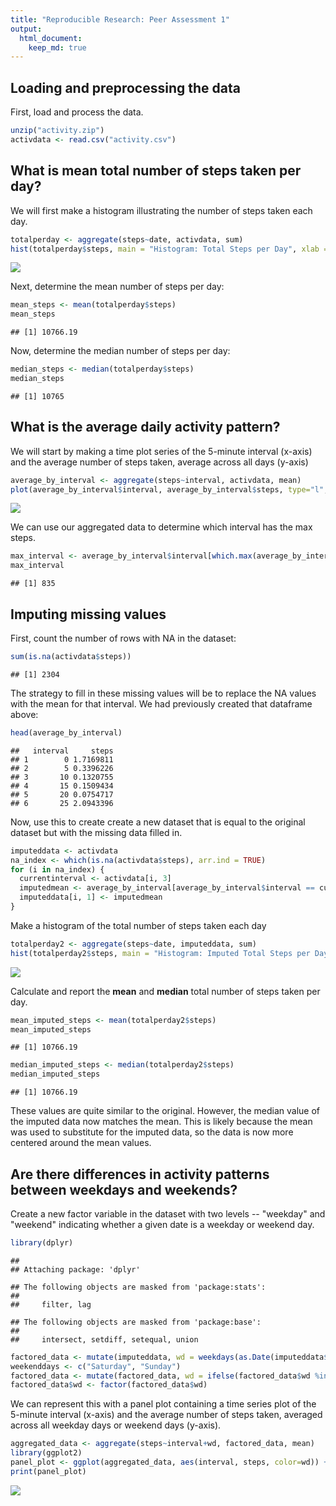 ```yaml
---
title: "Reproducible Research: Peer Assessment 1"
output: 
  html_document:
    keep_md: true
---
```



## Loading and preprocessing the data
First, load and process the data.


```r
unzip("activity.zip")
activdata <- read.csv("activity.csv")
```

## What is mean total number of steps taken per day?

We will first make a histogram illustrating the number of steps taken each day.


```r
totalperday <- aggregate(steps~date, activdata, sum)
hist(totalperday$steps, main = "Histogram: Total Steps per Day", xlab = "Total Steps per Day")
```

![](PA1_template_files/figure-html/unnamed-chunk-2-1.png)<!-- -->

Next, determine the mean number of steps per day:

```r
mean_steps <- mean(totalperday$steps)
mean_steps
```

```
## [1] 10766.19
```

Now, determine the median number of steps per day:

```r
median_steps <- median(totalperday$steps)
median_steps
```

```
## [1] 10765
```


## What is the average daily activity pattern?
We will start by making a time plot series of the 5-minute interval (x-axis) and the average number of steps taken, average across all days (y-axis)


```r
average_by_interval <- aggregate(steps~interval, activdata, mean)
plot(average_by_interval$interval, average_by_interval$steps, type="l", xlab="interval", ylab = "steps", main = "Time Plot Series: Average Steps")
```

![](PA1_template_files/figure-html/unnamed-chunk-5-1.png)<!-- -->

We can use our aggregated data to determine which interval has the max steps.


```r
max_interval <- average_by_interval$interval[which.max(average_by_interval$steps)]
max_interval
```

```
## [1] 835
```


## Imputing missing values

First, count the number of rows with NA in the dataset:

```r
sum(is.na(activdata$steps))
```

```
## [1] 2304
```

The strategy to fill in these missing values will be to replace the NA values with the mean for that interval. We had previously created that dataframe above:

```r
head(average_by_interval)
```

```
##   interval     steps
## 1        0 1.7169811
## 2        5 0.3396226
## 3       10 0.1320755
## 4       15 0.1509434
## 5       20 0.0754717
## 6       25 2.0943396
```

Now, use this to create create a new dataset that is equal to the original dataset but with the missing data filled in.

```r
imputeddata <- activdata
na_index <- which(is.na(activdata$steps), arr.ind = TRUE)
for (i in na_index) {
  currentinterval <- activdata[i, 3]
  imputedmean <- average_by_interval[average_by_interval$interval == currentinterval, 2]
  imputeddata[i, 1] <- imputedmean
}
```

Make a histogram of the total number of steps taken each day 


```r
totalperday2 <- aggregate(steps~date, imputeddata, sum)
hist(totalperday2$steps, main = "Histogram: Imputed Total Steps per Day", xlab = "Total Steps per Day")
```

![](PA1_template_files/figure-html/unnamed-chunk-10-1.png)<!-- -->

Calculate and report the **mean** and **median** total number of steps taken per day.

```r
mean_imputed_steps <- mean(totalperday2$steps)
mean_imputed_steps
```

```
## [1] 10766.19
```


```r
median_imputed_steps <- median(totalperday2$steps)
median_imputed_steps
```

```
## [1] 10766.19
```

These values are quite similar to the original. However, the median value of the imputed data now matches the mean. This is likely because the mean was used to substitute for the imputed data, so the data is now more centered around the mean values.

## Are there differences in activity patterns between weekdays and weekends?

Create a new factor variable in the dataset with two levels -- "weekday" and "weekend" indicating whether a given date is a weekday or weekend day.


```r
library(dplyr)
```

```
## 
## Attaching package: 'dplyr'
```

```
## The following objects are masked from 'package:stats':
## 
##     filter, lag
```

```
## The following objects are masked from 'package:base':
## 
##     intersect, setdiff, setequal, union
```

```r
factored_data <- mutate(imputeddata, wd = weekdays(as.Date(imputeddata$date)))
weekenddays <- c("Saturday", "Sunday")
factored_data <- mutate(factored_data, wd = ifelse(factored_data$wd %in% weekenddays, "weekend", "weekday"))
factored_data$wd <- factor(factored_data$wd)
```

We can represent this with a panel plot containing a time series plot of the 5-minute interval (x-axis) and the average number of steps taken, averaged across all weekday days or weekend days (y-axis).

```r
aggregated_data <- aggregate(steps~interval+wd, factored_data, mean)
library(ggplot2)
panel_plot <- ggplot(aggregated_data, aes(interval, steps, color=wd)) + facet_wrap(vars(wd), nrow=2) +geom_line()
print(panel_plot)
```

![](PA1_template_files/figure-html/unnamed-chunk-14-1.png)<!-- -->

